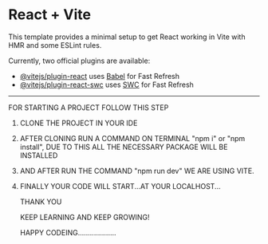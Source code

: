 # React + Vite

This template provides a minimal setup to get React working in Vite with HMR and some ESLint rules.

Currently, two official plugins are available:

- [@vitejs/plugin-react](https://github.com/vitejs/vite-plugin-react/blob/main/packages/plugin-react/README.md) uses [Babel](https://babeljs.io/) for Fast Refresh
- [@vitejs/plugin-react-swc](https://github.com/vitejs/vite-plugin-react-swc) uses [SWC](https://swc.rs/) for Fast Refresh
- ---------------------------------------------------------------------------------------------------------------------------------------------------------------------------------------------------------------------------------------------------------------------------------------------------------------------------------------------------------------------------------------------------------------------------------------------------------------------------------------------------
FOR STARTING A PROJECT FOLLOW THIS STEP

  1) CLONE THE PROJECT IN YOUR IDE
     
  2) AFTER CLONING RUN A COMMAND ON TERMINAL "npm i" or "npm install", DUE TO THIS ALL THE NECESSARY PACKAGE WILL BE INSTALLED
  
  3) AND AFTER RUN THE COMMAND "npm run dev" WE ARE USING VITE.
     
  4) FINALLY YOUR CODE WILL START...AT YOUR LOCALHOST...
     
     THANK YOU
     
     KEEP LEARNING AND KEEP GROWING!
     
     HAPPY CODEING...................
